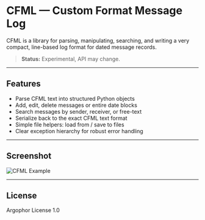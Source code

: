 # CFML — Custom Format Message Log

CFML is a  library for parsing, manipulating, searching, and writing a very compact, line-based log format for dated message records.

> **Status:** Experimental, API may change.

---

## Features

- Parse CFML text into structured Python objects
- Add, edit, delete messages or entire date blocks
- Search messages by sender, receiver, or free-text
- Serialize back to the exact CFML text format
- Simple file helpers: load from / save to files
- Clear exception hierarchy for robust error handling

---

## Screenshot

![CFML Example](https://raw.githubusercontent.com/hejhdiss/cfml/main/main.png)

---

## License

Argophor License 1.0
